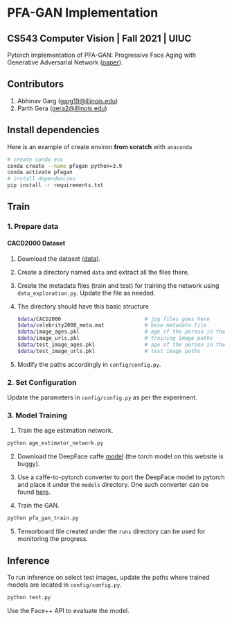 # PFA-GAN Implementation
## CS543 Computer Vision | Fall 2021 | UIUC

Pytorch implementation of PFA-GAN: Progressive Face Aging with Generative
Adversarial Network ([paper](https://arxiv.org/pdf/2012.03459.pdf)). 

## Contributors
1. Abhinav Garg (garg19@illinois.edu)
2. Parth Gera (gera2@illinois.edu)

## Install dependencies
Here is an example of create environ **from scratch** with `anaconda`

```sh
# create conda env
conda create --name pfagan python=3.9
conda activate pfagan
# install dependencies
pip install -r requirements.txt
```

## Train

### 1. Prepare data

#### CACD2000 Dataset

1. Download the dataset ([data](https://bcsiriuschen.github.io/CARC/)).
2. Create a directory named `data` and extract all the files there.
3. Create the metadata files (train and test) for training the network using `data_exploration.py`. Update the file as needed. 
4. The directory should have this basic structure

   ```Bash
   $data/CACD2000                           # jpg files goes here
   $data/celebrity2000_meta.mat             # base metadata file
   $data/image_ages.pkl                     # age of the person in the image for training
   $data/image_urls.pkl                     # training image paths
   $data/test_image_ages.pkl                # age of the person in the image for test
   $data/test_image_urls.pkl                # test image paths
   ```
5. Modify the paths accordingly in `config/config.py`.


### 2. Set Configuration
Update the parameters in `config/config.py` as per the experiment. 

### 3. Model Training

1. Train the age estimation network.
```bash
python age_estimator_network.py 
```
2. Download the DeepFace caffe [model](https://www.robots.ox.ac.uk/~vgg/software/vgg_face/) (the torch model on this website is buggy).

3. Use a caffe-to-pytorch converter to port the DeepFace model to pytorch and place it under the `models` directory. One such converter can be found [here](https://github.com/vadimkantorov/caffemodel2pytorch).

4. Train the GAN.
```bash
python pfa_gan_train.py 
```

5. Tensorboard file created under the `runs` directory can be used for monitoring the progress.

## Inference
To run inference on select test images, update the paths where trained models are located in `config/config.py`.
```bash
python test.py 
```

Use the Face++ API to evaluate the model.
